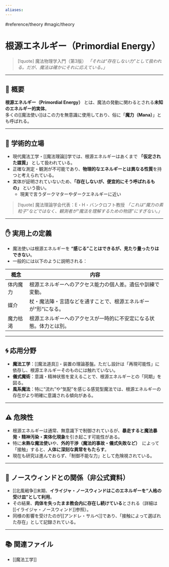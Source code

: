 ```yaml
---
aliases:
---
```

#reference/theory #magic/theory 
# 根源エネルギー（Primordial Energy）

>[!quote] 魔法物理学入門（第3版）
*「それは“存在しない力”として扱われる。だが、魔法は確かにそれに応えている。」*  

---

## 🔬 概要

**根源エネルギー（Primordial Energy）** とは、魔法の発動に関わるとされる**未知のエネルギー的実体**。  
多くの[[魔法使い]]はこの力を無意識に使用しており、俗に「**魔力（Mana）**」とも呼ばれる。

---

## 🧪 学術的立場

- 現代魔法工学・[[魔法理論]]学では、根源エネルギーはあくまで **「仮定された媒質」** として扱われている。
- 正確な測定・観測が不可能であり、**物理的なエネルギーとは異なる性質**を持つと考えられている。
- 実体が証明されていないため、**「存在しないが、便宜的にそう呼ばれるもの」** という扱い。
	- 現実で言うダークマターやダークエネルギーに近い

>[!quote] 魔法理論学会代表：E・H・バンクロフト教授
*「これは“魔力の素粒子”などではなく、観測者が“魔法を理解するための物語”にすぎない。」*  

---

## ✋ 実用上の定義

- 魔法使いは根源エネルギーを **“感じる”ことはできるが、見たり量ったりはできない**。
- 一般的には以下のように説明される：

| 概念 | 内容 |
|------|------|
| 体内魔力 | 根源エネルギーへのアクセス能力の個人差。遺伝や訓練で変動。 |
| 媒介 | 杖・魔法陣・言語などを通すことで、根源エネルギーが“形”になる。 |
| 魔力枯渇 | 根源エネルギーへのアクセスが一時的に不安定になる状態。体力とは別。 |

---

## 🌀 応用分野

- **魔法工学**：[[魔法道具]]・装置の理論基盤。ただし設計は「再現可能性」に依存し、根源エネルギーそのものには触れていない。
- **儀式魔術**：意識・精神状態を変えることで、根源エネルギーとの「同期」を図る。
- **風系魔法**：特に“流れ”や“気配”を感じる感覚型魔法では、根源エネルギーの存在がより明確に意識される傾向がある。

---

## ⚠️ 危険性

- 根源エネルギーは通常、無意識下で制御されているが、**暴走すると魔法暴発・精神汚染・実体化現象**を引き起こす可能性がある。
- 特に**未熟な魔法使い**や、**外的干渉（魔法的事故・儀式失敗など）**　によって「接触」すると、**人体に深刻な異常をもたらす**。
- 現在も研究は進んでおらず、「制御不能な力」として危険視されている。

---

## 📌 ノースウィンドとの関係（非公式資料）

- [[北風戦争]]末期、**イライジャ・ノースウィンドはこのエネルギーを“人格の受け皿”として利用**。
- その結果、**肉体を失ったまま教会内に存在し続けている**とされる（詳細は[[イライジャ・ノースウィンド]]参照）。
- 同様の影響を受けたのが[[アンドレ・サルベ]]であり、「接触によって選ばれた存在」として記録されている。

---

## 📚 関連ファイル

- [[魔法工学]]